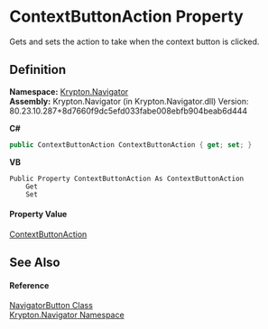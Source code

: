 # ContextButtonAction Property


Gets and sets the action to take when the context button is clicked.



## Definition
**Namespace:** <a href="a21ac074-d119-3dc6-bd1c-d3a12c0128bc.md">Krypton.Navigator</a>  
**Assembly:** Krypton.Navigator (in Krypton.Navigator.dll) Version: 80.23.10.287+8d7660f9dc5efd033fabe008ebfb904beab6d444

**C#**
``` C#
public ContextButtonAction ContextButtonAction { get; set; }
```
**VB**
``` VB
Public Property ContextButtonAction As ContextButtonAction
	Get
	Set
```



#### Property Value
<a href="7025a566-04a1-2ba8-0198-d9fa1fe5f450.md">ContextButtonAction</a>

## See Also


#### Reference
<a href="b5789161-5ec6-c628-89dc-1f832a858116.md">NavigatorButton Class</a>  
<a href="a21ac074-d119-3dc6-bd1c-d3a12c0128bc.md">Krypton.Navigator Namespace</a>  
